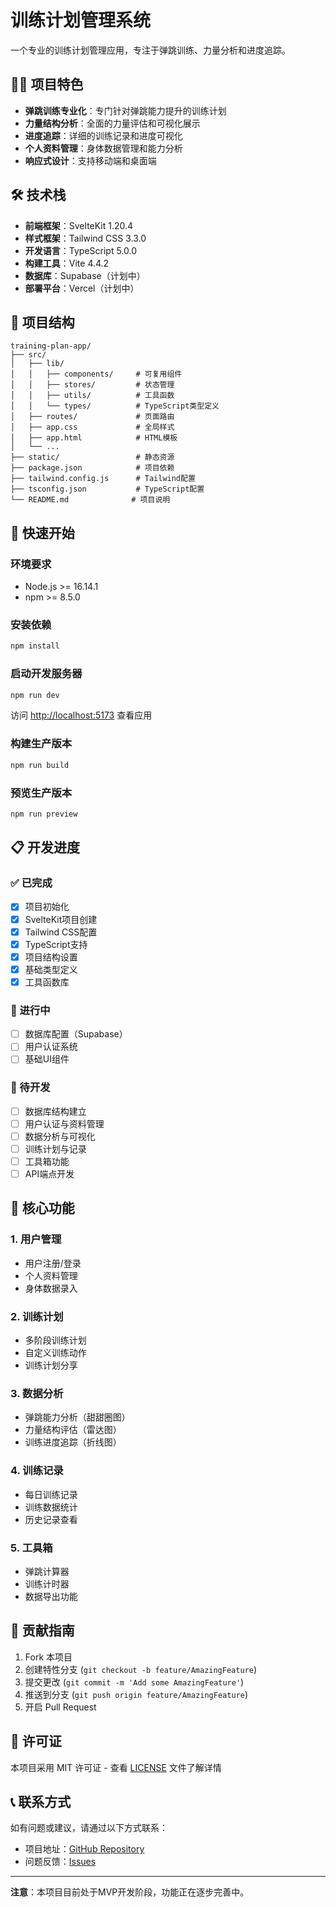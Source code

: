 # 训练计划管理系统

一个专业的训练计划管理应用，专注于弹跳训练、力量分析和进度追踪。

## 🏋️‍♂️ 项目特色

- **弹跳训练专业化**：专门针对弹跳能力提升的训练计划
- **力量结构分析**：全面的力量评估和可视化展示
- **进度追踪**：详细的训练记录和进度可视化
- **个人资料管理**：身体数据管理和能力分析
- **响应式设计**：支持移动端和桌面端

## 🛠️ 技术栈

- **前端框架**：SvelteKit 1.20.4
- **样式框架**：Tailwind CSS 3.3.0
- **开发语言**：TypeScript 5.0.0
- **构建工具**：Vite 4.4.2
- **数据库**：Supabase（计划中）
- **部署平台**：Vercel（计划中）

## 📁 项目结构

```
training-plan-app/
├── src/
│   ├── lib/
│   │   ├── components/     # 可复用组件
│   │   ├── stores/         # 状态管理
│   │   ├── utils/          # 工具函数
│   │   └── types/          # TypeScript类型定义
│   ├── routes/             # 页面路由
│   ├── app.css             # 全局样式
│   ├── app.html            # HTML模板
│   └── ...
├── static/                 # 静态资源
├── package.json            # 项目依赖
├── tailwind.config.js      # Tailwind配置
├── tsconfig.json           # TypeScript配置
└── README.md              # 项目说明
```

## 🚀 快速开始

### 环境要求

- Node.js >= 16.14.1
- npm >= 8.5.0

### 安装依赖

```bash
npm install
```

### 启动开发服务器

```bash
npm run dev
```

访问 [http://localhost:5173](http://localhost:5173) 查看应用

### 构建生产版本

```bash
npm run build
```

### 预览生产版本

```bash
npm run preview
```

## 📋 开发进度

### ✅ 已完成

- [x] 项目初始化
- [x] SvelteKit项目创建
- [x] Tailwind CSS配置
- [x] TypeScript支持
- [x] 项目结构设置
- [x] 基础类型定义
- [x] 工具函数库

### 🔄 进行中

- [ ] 数据库配置（Supabase）
- [ ] 用户认证系统
- [ ] 基础UI组件

### 📝 待开发

- [ ] 数据库结构建立
- [ ] 用户认证与资料管理
- [ ] 数据分析与可视化
- [ ] 训练计划与记录
- [ ] 工具箱功能
- [ ] API端点开发

## 🎯 核心功能

### 1. 用户管理
- 用户注册/登录
- 个人资料管理
- 身体数据录入

### 2. 训练计划
- 多阶段训练计划
- 自定义训练动作
- 训练计划分享

### 3. 数据分析
- 弹跳能力分析（甜甜圈图）
- 力量结构评估（雷达图）
- 训练进度追踪（折线图）

### 4. 训练记录
- 每日训练记录
- 训练数据统计
- 历史记录查看

### 5. 工具箱
- 弹跳计算器
- 训练计时器
- 数据导出功能

## 🤝 贡献指南

1. Fork 本项目
2. 创建特性分支 (`git checkout -b feature/AmazingFeature`)
3. 提交更改 (`git commit -m 'Add some AmazingFeature'`)
4. 推送到分支 (`git push origin feature/AmazingFeature`)
5. 开启 Pull Request

## 📄 许可证

本项目采用 MIT 许可证 - 查看 [LICENSE](LICENSE) 文件了解详情

## 📞 联系方式

如有问题或建议，请通过以下方式联系：

- 项目地址：[GitHub Repository](https://github.com/your-username/training-plan-app)
- 问题反馈：[Issues](https://github.com/your-username/training-plan-app/issues)

---

**注意**：本项目目前处于MVP开发阶段，功能正在逐步完善中。
